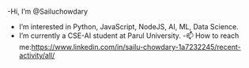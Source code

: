 -Hi, I’m @Sailuchowdary
- I’m interested in Python, JavaScript, NodeJS, AI, ML, Data Science.
- I’m currently a CSE-AI student at Parul University.
-📫 How to reach me:https://www.linkedin.com/in/sailu-chowdary-1a7232245/recent-activity/all/
